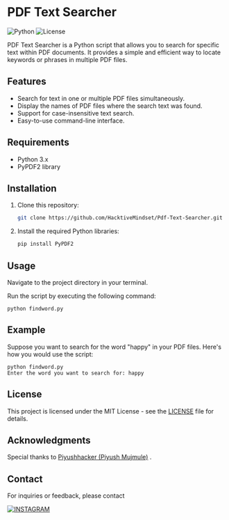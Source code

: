 # PDF Text Searcher
![Python](https://img.shields.io/badge/Python-3.12-b.svg)
![License](https://img.shields.io/badge/license-MIT-green.svg)

PDF Text Searcher is a Python script that allows you to search for specific text within PDF documents. It provides a simple and efficient way to locate keywords or phrases in multiple PDF files.

## Features

- Search for text in one or multiple PDF files simultaneously.
- Display the names of PDF files where the search text was found.
- Support for case-insensitive text search.
- Easy-to-use command-line interface.

## Requirements

- Python 3.x
- PyPDF2 library

## Installation

1. Clone this repository:

   ```bash
   git clone https://github.com/HacktiveMindset/Pdf-Text-Searcher.git
   ```
2. Install the required Python libraries:
    
   ```bash
   pip install PyPDF2
   ```
## Usage
Navigate to the project directory in your terminal.

Run the script by executing the following command:
```
python findword.py
```
## Example
Suppose you want to search for the word "happy" in your PDF files. Here's how you would use the script:

```commandline
python findword.py
Enter the word you want to search for: happy

```
## License
This project is licensed under the MIT License - see the [LICENSE](https://github.com/HacktiveMindset/Pdf-Text-Searcher/blob/main/LICENSE) file for details.


## Acknowledgments


Special thanks to [Piyushhacker (Piyush Mujmule)](https://github.com/HacktiveMindset) .

## Contact

For inquiries or feedback, please contact

[![INSTAGRAM](https://img.shields.io/badge/Instagram-E4405F?style=for-the-badge&logo=instagram&logoColor=white)](https://www.instagram.com/piyush.mujmule)

